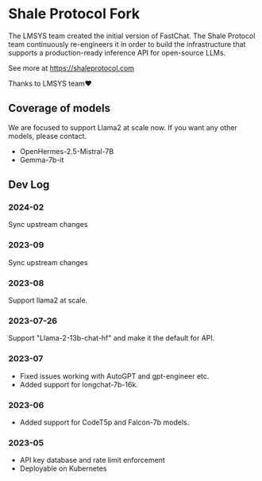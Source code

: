 # Shale Protocol Fork

The LMSYS team created the initial version of FastChat. The Shale Protocol team continuously re-engineers it in order to build the infrastructure that supports a production-ready inference API for open-source LLMs.

See more at https://shaleprotocol.com

Thanks to LMSYS team❤️


## Coverage of models

We are focused to support Llama2 at scale now. If you want any other models, please contact.

* OpenHermes-2.5-Mistral-7B
* Gemma-7b-it


## Dev Log

### 2024-02

Sync upstream changes

### 2023-09

Sync upstream changes

### 2023-08

Support llama2 at scale.

### 2023-07-26

Support "Llama-2-13b-chat-hf" and make it the default for API.

### 2023-07

* Fixed issues working with AutoGPT and gpt-engineer etc.
* Added support for longchat-7b-16k.

### 2023-06

* Added support for CodeT5p and Falcon-7b models.

### 2023-05

* API key database and rate limit enforcement
* Deployable on Kubernetes
